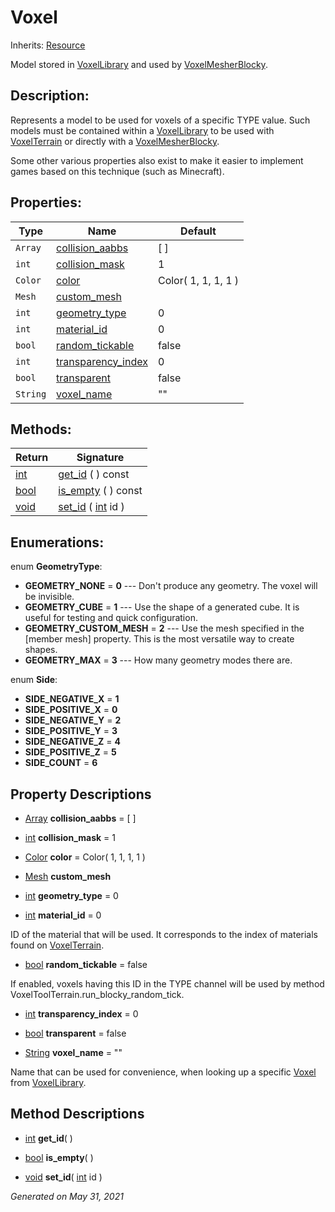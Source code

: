 # Voxel

Inherits: [Resource](https://docs.godotengine.org/en/stable/classes/class_resource.html)

Model stored in [VoxelLibrary](VoxelLibrary.md) and used by [VoxelMesherBlocky](VoxelMesherBlocky.md).

## Description:

Represents a model to be used for voxels of a specific TYPE value. Such models must be contained within a [VoxelLibrary](VoxelLibrary.md) to be used with [VoxelTerrain](VoxelTerrain.md) or directly with a [VoxelMesherBlocky](VoxelMesherBlocky.md).

Some other various properties also exist to make it easier to implement games based on this technique (such as Minecraft).

## Properties:

| Type     | Name                                        | Default             |
| -------- | ------------------------------------------- | ------------------- |
| `Array`  | [collision_aabbs](#i_collision_aabbs)       | [ ]                 |
| `int`    | [collision_mask](#i_collision_mask)         | 1                   |
| `Color`  | [color](#i_color)                           | Color( 1, 1, 1, 1 ) |
| `Mesh`   | [custom_mesh](#i_custom_mesh)               |
| `int`    | [geometry_type](#i_geometry_type)           | 0                   |
| `int`    | [material_id](#i_material_id)               | 0                   |
| `bool`   | [random_tickable](#i_random_tickable)       | false               |
| `int`    | [transparency_index](#i_transparency_index) | 0                   |
| `bool`   | [transparent](#i_transparent)               | false               |
| `String` | [voxel_name](#i_voxel_name)                 | ""                  |

<p></p>

## Methods:

| Return                                                                 | Signature                                                                                       |
| ---------------------------------------------------------------------- | ----------------------------------------------------------------------------------------------- |
| [int](https://docs.godotengine.org/en/stable/classes/class_int.html)   | [get_id](#i_get_id) ( ) const                                                                   |
| [bool](https://docs.godotengine.org/en/stable/classes/class_bool.html) | [is_empty](#i_is_empty) ( ) const                                                               |
| [void](#)                                                              | [set_id](#i_set_id) ( [int](https://docs.godotengine.org/en/stable/classes/class_int.html) id ) |

<p></p>

## Enumerations:

enum **GeometryType**:

- **GEOMETRY_NONE** = **0** --- Don't produce any geometry. The voxel will be invisible.
- **GEOMETRY_CUBE** = **1** --- Use the shape of a generated cube. It is useful for testing and quick configuration.
- **GEOMETRY_CUSTOM_MESH** = **2** --- Use the mesh specified in the [member mesh] property. This is the most versatile way to create shapes.
- **GEOMETRY_MAX** = **3** --- How many geometry modes there are.

enum **Side**:

- **SIDE_NEGATIVE_X** = **1**
- **SIDE_POSITIVE_X** = **0**
- **SIDE_NEGATIVE_Y** = **2**
- **SIDE_POSITIVE_Y** = **3**
- **SIDE_NEGATIVE_Z** = **4**
- **SIDE_POSITIVE_Z** = **5**
- **SIDE_COUNT** = **6**

## Property Descriptions

- [Array](https://docs.godotengine.org/en/stable/classes/class_array.html)<span id="i_collision_aabbs"></span> **collision_aabbs** = [ ]

- [int](https://docs.godotengine.org/en/stable/classes/class_int.html)<span id="i_collision_mask"></span> **collision_mask** = 1

- [Color](https://docs.godotengine.org/en/stable/classes/class_color.html)<span id="i_color"></span> **color** = Color( 1, 1, 1, 1 )

- [Mesh](https://docs.godotengine.org/en/stable/classes/class_mesh.html)<span id="i_custom_mesh"></span> **custom_mesh**

- [int](https://docs.godotengine.org/en/stable/classes/class_int.html)<span id="i_geometry_type"></span> **geometry_type** = 0

- [int](https://docs.godotengine.org/en/stable/classes/class_int.html)<span id="i_material_id"></span> **material_id** = 0

ID of the material that will be used. It corresponds to the index of materials found on [VoxelTerrain](VoxelTerrain.md).

- [bool](https://docs.godotengine.org/en/stable/classes/class_bool.html)<span id="i_random_tickable"></span> **random_tickable** = false

If enabled, voxels having this ID in the TYPE channel will be used by method VoxelToolTerrain.run_blocky_random_tick.

- [int](https://docs.godotengine.org/en/stable/classes/class_int.html)<span id="i_transparency_index"></span> **transparency_index** = 0

- [bool](https://docs.godotengine.org/en/stable/classes/class_bool.html)<span id="i_transparent"></span> **transparent** = false

- [String](https://docs.godotengine.org/en/stable/classes/class_string.html)<span id="i_voxel_name"></span> **voxel_name** = ""

Name that can be used for convenience, when looking up a specific [Voxel](Voxel.md) from [VoxelLibrary](VoxelLibrary.md).

## Method Descriptions

- [int](https://docs.godotengine.org/en/stable/classes/class_int.html)<span id="i_get_id"></span> **get_id**( )

- [bool](https://docs.godotengine.org/en/stable/classes/class_bool.html)<span id="i_is_empty"></span> **is_empty**( )

- [void](#)<span id="i_set_id"></span> **set_id**( [int](https://docs.godotengine.org/en/stable/classes/class_int.html) id )

_Generated on May 31, 2021_
